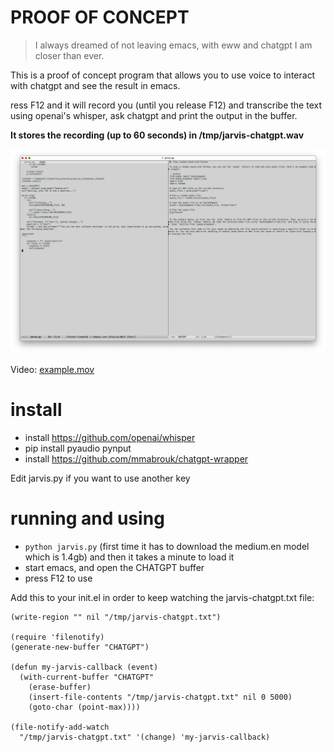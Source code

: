 # PROOF OF CONCEPT

> I always dreamed of not leaving emacs, with eww and chatgpt I am closer than ever.

This is a proof of concept program that allows you to use voice to interact with chatgpt and see the result in emacs.

ress F12 and it will record you (until you release F12) and transcribe the text using openai's whisper, ask chatgpt and print the output in the buffer.

__It stores the recording (up to 60 seconds) in /tmp/jarvis-chatgpt.wav__


![screenshot.png](screenshot.png)

Video: [example.mov](example.mov)

# install

* install https://github.com/openai/whisper
* pip install pyaudio pynput
* install https://github.com/mmabrouk/chatgpt-wrapper

Edit jarvis.py if you want to use another key

# running and using

* `python jarvis.py` (first time it has to download the medium.en model which is 1.4gb) and then it takes a minute to load it
* start emacs, and open the CHATGPT buffer
* press F12 to use


Add this to your init.el in order to keep watching the jarvis-chatgpt.txt file:

```
(write-region "" nil "/tmp/jarvis-chatgpt.txt")

(require 'filenotify)
(generate-new-buffer "CHATGPT")

(defun my-jarvis-callback (event)
  (with-current-buffer "CHATGPT"
    (erase-buffer)
    (insert-file-contents "/tmp/jarvis-chatgpt.txt" nil 0 5000)
    (goto-char (point-max))))

(file-notify-add-watch
  "/tmp/jarvis-chatgpt.txt" '(change) 'my-jarvis-callback)
      

```
